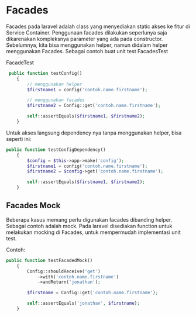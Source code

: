 # Facades

Facades pada laravel adalah class yang menyediakan static akses ke fitur di Service Container. Penggunaan facades dilakukan seperlunya saja dikarenakan kompleksnya parameter yang ada pada constructor. Sebelumnya, kita bisa menggunakan helper, namun didalam helper menggunakan Facades. Sebagai contoh buat unit test FacadesTest

FacadeTest

```php
 public function testConfig()
    {
        // menggunakan helper
        $firstname1 = config('contoh.name.firstname');

        // menggunakan facades
        $firstname2 = Config::get('contoh.name.firstname');

        self::assertEquals($firstname1, $firstname2);
    }
```

Untuk akses langsung dependency nya tanpa menggunakan helper, bisa seperti ini:

```php
public function testConfigDependency()
    {
        $config = $this->app->make('config');
        $firstname1 = config('contoh.name.firstname');
        $firstname2 = $config->get('contoh.name.firstname');

        self::assertEquals($firstname1, $firstname2);
    }
```

## Facades Mock

Beberapa kasus memang perlu digunakan facades dibanding helper. Sebagai contoh adalah mock. Pada laravel disediakan function untuk melakukan mocking di Facades, untuk mempermudah implementasi unit test.

Contoh:

```php
public function testFacadedMock()
    {
        Config::shouldReceive('get')
            ->with('contoh.name.firstname')
            ->andReturn('jonathan');

        $firstname = Config::get('contoh.name.firstname');

        self::assertEquals('jonathan', $firstname);
    }
```
